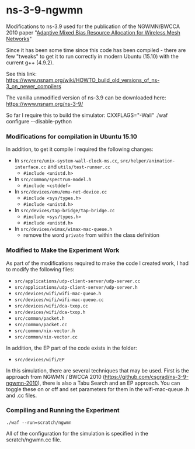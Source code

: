 # ns-3-9-ngwmn
Modifications to ns-3.9 used for the publication of the NGWMN/BWCCA 2010 paper "[Adaptive Mixed Bias Resource Allocation for Wireless Mesh Networks](http://www.computer.org/csdl/proceedings/bwcca/2010/4236/00/4236a622-abs.html)"

Since it has been some time since this code has been compiled - there are few "tweaks" to get it to run correctly in modern Ubuntu (15.10) with the current g++ (4.9.2).

See this link: https://www.nsnam.org/wiki/HOWTO_build_old_versions_of_ns-3_on_newer_compilers

The vanilla unmodified version of ns-3.9 can be downloaded here: https://www.nsnam.org/ns-3-9/

So far I require this to build the simulator: CXXFLAGS="-Wall" ./waf configure --disable-python

### Modifications for compilation in Ubuntu 15.10 ###
In addition, to get it compile I required the following changes:

* In ```src/core/unix-system-wall-clock-ms.cc```, ```src/helper/animation-interface.cc``` and ```utils/test-runner.cc```
  * ```#include <unistd.h>```
* In ```src/common/spectrum-model.h```
  * ```#include <cstddef>```
* In ```src/devices/emu/emu-net-device.cc```
  * ```#include <sys/types.h>```
  * ```#include <unistd.h>```
* In ```src/devices/tap-bridge/tap-bridge.cc```
  * ```#include <sys/types.h>```
  * ```#include <unistd.h>```
* In ```src/devices/wimax/wimax-mac-queue.h```
  * remove the word ```private``` from within the class definition

### Modified to Make the Experiment Work ###
As part of the modifications required to make the code I created work, I had to modify the following files:
* ```src/applications/udp-client-server/udp-server.cc```
* ```src/applications/udp-client-server/udp-server.h```
* ```src/devices/wifi/wifi-mac-queue.h```
* ```src/devices/wifi/wifi-mac-queue.cc```
* ```src/devices/wifi/dca-txop.cc```
* ```src/devices/wifi/dca-txop.h```
* ```src/common/packet.h```
* ```src/common/packet.cc```
* ```src/common/nix-vector.h```
* ```src/common/nix-vector.cc```

In addition, the EP part of the code exists in the folder:
* ```src/devices/wifi/EP```

In this simulation, there are several techniques that may be used. First is the approach from NGWMN / BWCCA 2010 (https://github.com/csgrad/ns-3-9-ngwmn-2010), there is also a Tabu Search and an EP approach. You can toggle these on or off and set parameters for them in the wifi-mac-queue .h and .cc files.

### Compiling and Running the Experiment ###
```./waf --run=scratch/ngwmn```

All of the configuration for the simulation is specified in the scratch/ngwmn.cc file.

